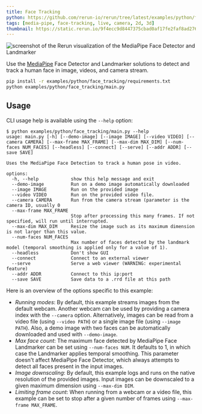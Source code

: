 ```yaml
---
title: Face Tracking
python: https://github.com/rerun-io/rerun/tree/latest/examples/python/face_tracking/main.py
tags: [media-pipe, face-tracking, live, camera, 2d, 3d]
thumbnail: https://static.rerun.io/9f4ecc9d8447375cbad0af17fe2faf8ad2761025_mp_face_480w.png
---
```


<picture>
  <source media="(max-width: 480px)" srcset="https://static.rerun.io/9f4ecc9d8447375cbad0af17fe2faf8ad2761025_mp_face_480w.png">
  <source media="(max-width: 768px)" srcset="https://static.rerun.io/16020f7f1cb4e07c0b481b4887e713e6dd827298_mp_face_768w.png">
  <source media="(max-width: 1024px)" srcset="https://static.rerun.io/9e90eff729dee3252659a8ea528fe01ecb44bd92_mp_face_1024w.png">
  <source media="(max-width: 1200px)" srcset="https://static.rerun.io/4897ba71ff5da36c5fed3d6bd8f4f134520ef90f_mp_face_1200w.png">
  <img src="https://static.rerun.io/8b951a755f57a210d48c37d032156c872fd7cc41_mp_face_full.png" alt="screenshot of the Rerun visualization of the MediaPipe Face Detector and Landmarker">
</picture>


Use the [MediaPipe](https://google.github.io/mediapipe/) Face Detector and Landmarker solutions to detect and track a human face in image, videos, and camera stream.

```bash
pip install -r examples/python/face_tracking/requirements.txt
python examples/python/face_tracking/main.py
```

## Usage

CLI usage help is available using the `--help` option:

```
$ python examples/python/face_tracking/main.py --help
usage: main.py [-h] [--demo-image] [--image IMAGE] [--video VIDEO] [--camera CAMERA] [--max-frame MAX_FRAME] [--max-dim MAX_DIM] [--num-faces NUM_FACES] [--headless] [--connect] [--serve] [--addr ADDR] [--save SAVE]

Uses the MediaPipe Face Detection to track a human pose in video.

options:
  -h, --help            show this help message and exit
  --demo-image          Run on a demo image automatically downloaded
  --image IMAGE         Run on the provided image
  --video VIDEO         Run on the provided video file.
  --camera CAMERA       Run from the camera stream (parameter is the camera ID, usually 0
  --max-frame MAX_FRAME
                        Stop after processing this many frames. If not specified, will run until interrupted.
  --max-dim MAX_DIM     Resize the image such as its maximum dimension is not larger than this value.
  --num-faces NUM_FACES
                        Max number of faces detected by the landmark model (temporal smoothing is applied only for a value of 1).
  --headless            Don't show GUI
  --connect             Connect to an external viewer
  --serve               Serve a web viewer (WARNING: experimental feature)
  --addr ADDR           Connect to this ip:port
  --save SAVE           Save data to a .rrd file at this path
```

Here is an overview of the options specific to this example:

- *Running modes*: By default, this example streams images from the default webcam. Another webcam can be used by providing a camera index with the `--camera` option. Alternatively, images can be read from a video file (using `--video PATH`) or a single image file (using `--image PATH`). Also, a demo image with two faces can be automatically downloaded and used with `--demo-image`.
- *Max face count*: The maximum face detected by MediaPipe Face Landmarker can be set using `--num-faces NUM`. It defaults to 1, in which case the Landmarker applies temporal smoothing. This parameter doesn't affect MediaPipe Face Detector, which always attempts to detect all faces present in the input images.
- *Image downscaling*: By default, this example logs and runs on the native resolution of the provided images. Input images can be downscaled to a given maximum dimension using `--max-dim DIM`.
- *Limiting frame count*: When running from a webcam or a video file, this example can be set to stop after a given number of frames using `--max-frame MAX_FRAME`. 
